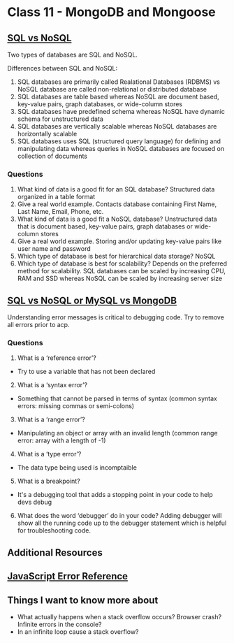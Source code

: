 # Class 11 - MongoDB and Mongoose

## [SQL vs NoSQL](https://www.thegeekstuff.com/2014/01/sql-vs-nosql-db/?utm_source=tuicool)
Two types of databases are SQL and NoSQL.

Differences between SQL and NoSQL:
1. SQL databases are primarily called Realational Databases (RDBMS) vs NoSQL database are called non-relational or distributed database
2. SQL databases are table based whereas NoSQL are document based, key-value pairs, graph databases, or wide-column stores
3. SQL databases have predefined schema whereas NoSQL have dynamic schema for unstructured data
4. SQL databases are vertically scalable whereas NoSQL databases are horizontally scalable
5. SQL databases uses SQL (structured query language) for defining and manipulating data whereas queries in NoSQL databases are focused on collection of documents

### Questions

1. What kind of data is a good fit for an SQL database?
Structured data organized in a table format
2. Give a real world example.
Contacts database containing First Name, Last Name, Email, Phone, etc.
3. What kind of data is a good fit a NoSQL database?
Unstructured data that is document based, key-value pairs, graph databases or wide-column stores
4. Give a real world example.
Storing and/or updating key-value pairs like user name and password 
5. Which type of database is best for hierarchical data storage?
NoSQL
6. Which type of database is best for scalability?
Depends on the preferred method for scalability. SQL databases can be scaled by increasing CPU, RAM and SSD whereas NoSQL can be scaled by increasing server size

## [SQL vs NoSQL or MySQL vs MongoDB](https://www.youtube.com/watch?v=ZS_kXvOeQ5Y)
Understanding error messages is critical to debugging code. Try to remove all errors prior to acp.

### Questions

1. What is a ‘reference error’?
- Try to use a variable that has not been declared
2. What is a ‘syntax error’?
- Something that cannot be parsed in terms of syntax (common syntax errors: missing commas or semi-colons)
3. What is a ‘range error’?
- Manipulating an object or array with an invalid length
(common range error: array with a length of -1)
4. What is a ‘type error’?
- The data type being used is incomptaible
5. What is a breakpoint?
- It's a debugging tool that adds a stopping point in your code to help devs debug
6. What does the word ‘debugger’ do in your code?
Adding debugger will show all the running code up to the debugger statement which is helpful for troubleshooting code.

## Additional Resources

## [JavaScript Error Reference](https://developer.mozilla.org/en-US/docs/Web/JavaScript/Reference/Errors)

## Things I want to know more about
- What actually happens when a stack overflow occurs? Browser crash? Infinite errors in the console?
- In an infinite loop cause a stack overflow?

